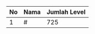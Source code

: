 | No | Nama            | Jumlah Level |
|----|-----------------|--------------|
| 1  | #    |    725        |
